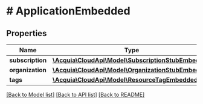 # # ApplicationEmbedded

## Properties

Name | Type | Description | Notes
------------ | ------------- | ------------- | -------------
**subscription** | [**\Acquia\CloudApi\Model\SubscriptionStubEmbedded**](SubscriptionStubEmbedded.md) |  | [optional]
**organization** | [**\Acquia\CloudApi\Model\OrganizationStubEmbedded**](OrganizationStubEmbedded.md) |  | [optional]
**tags** | [**\Acquia\CloudApi\Model\ResourceTagEmbedded[]**](ResourceTagEmbedded.md) |  | [optional]

[[Back to Model list]](../../README.md#models) [[Back to API list]](../../README.md#endpoints) [[Back to README]](../../README.md)
